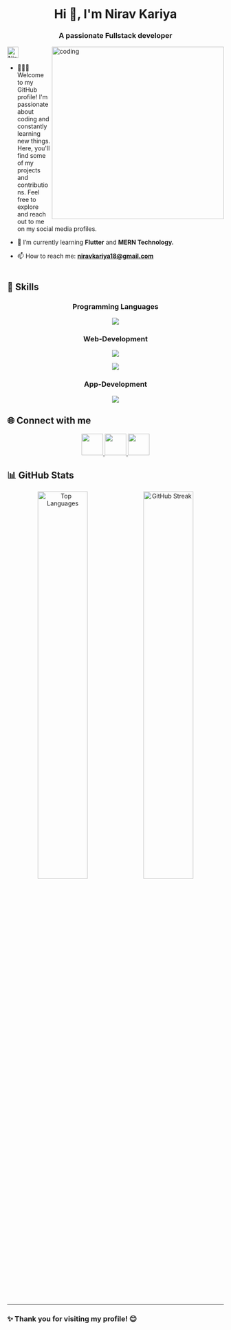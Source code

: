 <h1 align="center">Hi 👋, I'm Nirav Kariya</h1>
<h3 align="center">A passionate Fullstack developer</h3>
<img align="right" alt="coding" width="400px" src="https://cdn.dribbble.com/users/1162077/screenshots/3848914/programmer.gif">
<p align="left"> <img src="https://komarev.com/ghpvc/?username=niravkariya08&label=Profile%20views&color=0e75b6&style=flat" alt="NiravKariya" height="26"/> </p>

- 👨🏼‍💼 Welcome to my GitHub profile! I'm passionate about coding and constantly learning new things. Here, you'll find some of my projects and contributions. Feel free to explore and reach out to me on my social media profiles.

- 🌱 I’m currently learning **Flutter** and **MERN Technology.**
 
- 📫 How to reach me: **niravkariya18@gmail.com**


 <img height="1" />
<h2 align="left">🚀 Skills</h2>

<h3 align="center">Programming Languages</h3>
<p align="center">
  <a href="https://skillicons.dev">
    <img src="https://skillicons.dev/icons?i=c,java,js,python,dart,php" />
  </a>
</p>

<h3 align="center">Web-Development</h3>
<p align="center">
  <a href="https://skillicons.dev">
    <img src="https://skillicons.dev/icons?i=html,css,react,bootstrap" />
  </a>
</p>

<p align="center">
  <a href="https://skillicons.dev">
    <img src="https://skillicons.dev/icons?i=nodejs,express,mongodb" />
  </a>
</p>

<h3 align="center">App-Development</h3>
<p align="center">
  <a href="https://skillicons.dev">
    <img src="https://skillicons.dev/icons?i=flutter" />
  </a>
</p>


<h2 align="left">🌐 Connect with me</h2>

<p align="center">
  <a href="https://twitter.com/niravkariya18" target="blank">
    <img src="https://skillicons.dev/icons?i=twitter" height="50"/>
  </a>
  <a href="https://www.linkedin.com/in/nirav-kariya/" target="blank">
    <img src="https://skillicons.dev/icons?i=linkedin" height="50"/>
  </a>
  <a href="https://www.instagram.com/raghuvanshi_nirav_08/" target="blank">
    <img src="https://skillicons.dev/icons?i=instagram" height="50"/>
  </a>
</p>


## 📊 GitHub Stats

<div align="center">
 <img src="https://github-readme-stats.vercel.app/api/top-langs/?username=niravkariya08&layout=compact&theme=radical&hide_border=true" alt="Top Languages" width="48%" />
<img src="https://github-readme-streak-stats.herokuapp.com/?user=niravkariya08&theme=radical&hide_border=true" alt="GitHub Streak" width="48%" />
</div>

---

### ✨ Thank you for visiting my profile! 😊
